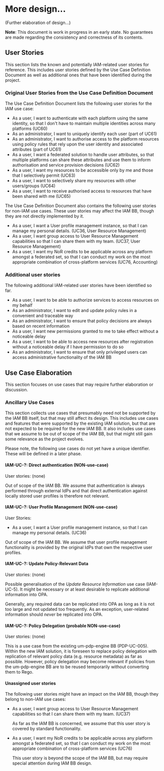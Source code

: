 # More design...

(Further elaboration of design...)

**Note**: This document is work in progress in an early state.
No guarantees are made regarding the consistency and correctness of its contents.

## User Stories

This section lists the known and potentially IAM-related user stories for reference.
This includes user stories defined by the Use Case Definition Document
as well as additional ones that have been identified during the project.

### Original User Stories from the Use Case Definition Document

The Use Case Definition Document lists the following user stories for the IAM use case:

* As a user, I want to authenticate with each platform using the same identity, so that I don't have to maintain multiple identities across many platforms (UC60)
* As an administrator, I want to uniquely identify each user (part of UC61)
* As an administrator, I want to authorise access to the platform resources using policy rules that rely upon the user identity and associated attributes (part of UC61)
* As a user, I want a federated solution to handle user attributes, so that multiple platforms can share these attributes and use them to inform authorisation and service provision decisions (UC62)
* As a user, I want my resources to be accessible only by me and those that I selectively permit (UC63)
* As a user, I want to selectively share my resources with other users/groups (UC64)
* As a user, I want to receive authorised access to resources that have been shared with me (UC65)

The Use Case Definition Document also contains the following user stories for non-IAM use
cases. These user stories may affect the IAM BB, though they are not directly implemented by it.

* As a user, I want a User profile management instance, so that I can manage my personal details. (UC36, User Resource Management)
* As a user, I want group access to User Resource Management capabilities so that I can share them with my team. (UC37, User Resource Management)
* As a user, I want my NoR credits to be applicable across any platform amongst a federated set, so that I can conduct my work on the most appropriate combination of cross-platform services (UC76, Accounting)

### Additional user stories

The following additional IAM-related user stories have been identified so far. 

* As a user, I want to be able to authorize services to access resources on my behalf
* As an administrator, I want to edit and update policy rules in a convenient and traceable way
* As an administrator, I want to ensure that policy decisions are always based on recent information
* As a user, I want new permissions granted to me to take effect without a noticeable delay
* As a user, I want to be able to access new resources after registration without a noticeable delay if I have permission to do so
* As an administrator, I want to ensure that only privileged users can access administrative functionality of the IAM BB

## Use Case Elaboration

This section focuses on use cases that may require further elaboration
or discussion.

### Ancillary Use Cases

This section collects use cases that presumably need not be supported by the IAM BB
itself, but that may still affect its design.
This includes use cases and features that were supported by the existing IAM solution,
but that are not expected to be required for the new IAM BB. It also includes use
cases that we assume to be out of scope of the IAM BB, but that might still gain some
relevance as the project evolves.

Please note, the following use cases do not yet have a unique identifier. These will be defined in a later phase.

#### IAM-UC-?: Direct authentication (NON-use-case)

User stories: (none)

Out of scope of the IAM BB. We assume that authentication is always performed
through external IdPs and that direct authentication against locally stored
user profiles is therefore not relevant.

#### IAM-UC-?: User Profile Management (NON-use-case)

User Stories:

* As a user, I want a User profile management instance, so that I can manage my personal details. (UC36)

Out of scope of the IAM BB. We assume that user profile management
functionality is provided by the original IdPs that own the respective
user profiles.

#### IAM-UC-?: Update Policy-Relevant Data

User stories: (none)

Possible generalisation of the *Update Resource Information* use case (IAM-UC-5).
It might be necessary or at least desirable to replicate additional information
into OPA.

Generally, any required data can be replicated into OPA as long
as it is not too large and not updated too frequently. As an exception,
user-related information should *never* be replicated into OPA.

#### IAM-UC-?: Policy Delegation (probable NON-use-case)

User stories: (none)

This is a use case from the existing um-pdp-engine BB (PDP-UC-005).
Within the new IAM solution, it is foreseen to replace policy delegation with replication
of relevant policy data (e.g. resource metadata) as far as possible.
However, policy delegation may become relevant if policies from the um-pdp-engine
BB are to be reused temporarily without converting them to Rego.

#### Unassigned user stories

The following user stories might have an impact on the IAM BB, though they
belong to non-IAM use cases: 

* As a user, I want group access to User Resource Management capabilities so that I can share them with my team. (UC37)

  As far as the IAM BB is concerned, we assume that this user story is covered by standard functionality.

* As a user, I want my NoR credits to be applicable across any platform amongst a federated set, so that I can conduct my work on the most appropriate combination of cross-platform services (UC76)

  This user story is beyond the scope of the IAM BB, but may require special attention
  during IAM BB design.
